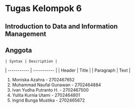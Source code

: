 # Tugas Kelompok 6
## Introduction to Data and Information Management

**Anggota**
---

	| Syntax | Description |
| ----------- | ----------- |
| Header | Title |
| Paragraph | Text |

1. Moniska Azahra - 2702467652
2. Muhammad Naufal Gunawan - 2702464884
3. Ivan Yudha Putranto H. - 2702467500
4. Yulita Kurnia Utami - 2702464801
5. Ingrid Bunga Mustika - 2702465672
